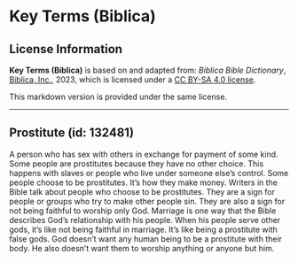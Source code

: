 # Key Terms (Biblica)

## License Information

**Key Terms (Biblica)** is based on and adapted from: _Biblica Bible Dictionary_, [Biblica, Inc.](https://www.biblica.com/), 2023, which is licensed under a [CC BY-SA 4.0 license](https://creativecommons.org/licenses/by-sa/4.0/legalcode.en).

This markdown version is provided under the same license.



--------------------------------

## Prostitute (id: 132481)

A person who has sex with others in exchange for payment of some kind. Some people are prostitutes because they have no other choice. This happens with slaves or people who live under someone else’s control. Some people choose to be prostitutes. It’s how they make money. Writers in the Bible talk about people who choose to be prostitutes. They are a sign for people or groups who try to make other people sin. They are also a sign for not being faithful to worship only God. Marriage is one way that the Bible describes God’s relationship with his people. When his people serve other gods, it’s like not being faithful in marriage. It’s like being a prostitute with false gods. God doesn’t want any human being to be a prostitute with their body. He also doesn’t want them to worship anything or anyone but him.



